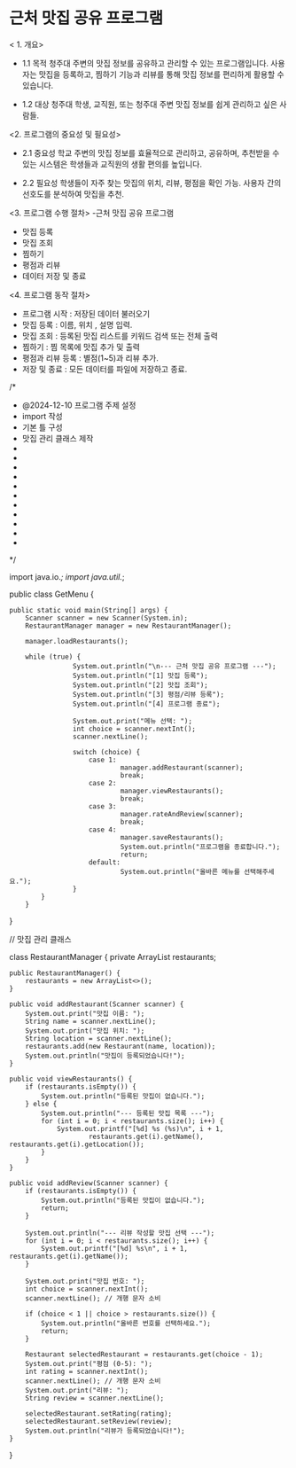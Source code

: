  <finals>

  # 근처 맛집 공유 프로그램

 < 1. 개요>

- 1.1 목적
청주대 주변의 맛집 정보를 공유하고 관리할 수 있는 프로그램입니다.
사용자는 맛집을 등록하고, 찜하기 기능과 리뷰를 통해 맛집 정보를 편리하게 활용할 수 있습니다.

- 1.2 대상
청주대 학생, 교직원, 또는 청주대 주변 맛집 정보를 쉽게 관리하고 싶은 사람들.



<2. 프로그램의 중요성 및 필요성>

- 2.1 중요성
학교 주변의 맛집 정보를 효율적으로 관리하고, 공유하며, 추천받을 수 있는 시스템은 학생들과 교직원의 생활 편의를 높입니다.

- 2.2 필요성
학생들이 자주 찾는 맛집의 위치, 리뷰, 평점을 확인 가능.
사용자 간의 선호도를 분석하여 맛집을 추천.

<3. 프로그램 수행 절차>
-근처 맛집 공유 프로그램

- 맛집 등록
- 맛집 조회
- 찜하기
- 평점과 리뷰
- 데이터 저장 및 종료

<4. 프로그램 동작 절차>
- 프로그램 시작
  : 저장된 데이터 불러오기
- 맛집 등록
  : 이름, 위치 , 설명 입력.
- 맛집 조회
  : 등록된 맛집 리스트를 키워드 검색 또는 전체 출력
- 찜하기
  : 찜 목록에 맛집 추가 및 출력
- 평점과 리뷰 등록
  : 별점(1~5)과 리뷰 추가.
- 저장 및 종료
  : 모든 데이터를 파일에 저장하고 종료.

/*
 * @2024-12-10 프로그램 주제 설정
 * import 작성
 * 기본 틀 구성
 * 맛집 관리 클래스 제작
 * 
 * 
 * 
 * 
 * 
 * 
 * 
 * 
 * 
 * 
 * 
 */








import java.io.*;
import java.util.*;

public class GetMenu {

	public static void main(String[] args) {
		Scanner scanner = new Scanner(System.in);
		RestaurantManager manager = new RestaurantManager();
		
		manager.loadRestaurants();

  		while (true) {
            		System.out.println("\n--- 근처 맛집 공유 프로그램 ---");
            		System.out.println("[1] 맛집 등록");
            		System.out.println("[2] 맛집 조회");
            		System.out.println("[3] 평점/리뷰 등록");
            		System.out.println("[4] 프로그램 종료");

            		System.out.print("메뉴 선택: ");
            		int choice = scanner.nextInt();
            		scanner.nextLine(); 

            		switch (choice) {
                		case 1:
                    			manager.addRestaurant(scanner);
                    			break;
                		case 2:
                    			manager.viewRestaurants();
                    			break;
                		case 3:
                    			manager.rateAndReview(scanner);
                    			break;
                		case 4:
                    			manager.saveRestaurants();
                    			System.out.println("프로그램을 종료합니다.");
                    			return;
                		default:
                    			System.out.println("올바른 메뉴를 선택해주세요.");
            		}
        	}
    	}
}

// 맛집 관리 클래스

class RestaurantManager {
    private ArrayList<Restaurant> restaurants;

    public RestaurantManager() {
        restaurants = new ArrayList<>();
    }

    public void addRestaurant(Scanner scanner) {
        System.out.print("맛집 이름: ");
        String name = scanner.nextLine();
        System.out.print("맛집 위치: ");
        String location = scanner.nextLine();
        restaurants.add(new Restaurant(name, location));
        System.out.println("맛집이 등록되었습니다!");
    }

    public void viewRestaurants() {
        if (restaurants.isEmpty()) {
            System.out.println("등록된 맛집이 없습니다.");
        } else {
            System.out.println("--- 등록된 맛집 목록 ---");
            for (int i = 0; i < restaurants.size(); i++) {
                System.out.printf("[%d] %s (%s)\n", i + 1,
                        restaurants.get(i).getName(), restaurants.get(i).getLocation());
            }
        }
    }

    public void addReview(Scanner scanner) {
        if (restaurants.isEmpty()) {
            System.out.println("등록된 맛집이 없습니다.");
            return;
        }

        System.out.println("--- 리뷰 작성할 맛집 선택 ---");
        for (int i = 0; i < restaurants.size(); i++) {
            System.out.printf("[%d] %s\n", i + 1, restaurants.get(i).getName());
        }

        System.out.print("맛집 번호: ");
        int choice = scanner.nextInt();
        scanner.nextLine(); // 개행 문자 소비

        if (choice < 1 || choice > restaurants.size()) {
            System.out.println("올바른 번호를 선택하세요.");
            return;
        }

        Restaurant selectedRestaurant = restaurants.get(choice - 1);
        System.out.print("평점 (0-5): ");
        int rating = scanner.nextInt();
        scanner.nextLine(); // 개행 문자 소비
        System.out.print("리뷰: ");
        String review = scanner.nextLine();

        selectedRestaurant.setRating(rating);
        selectedRestaurant.setReview(review);
        System.out.println("리뷰가 등록되었습니다!");
    }
}
